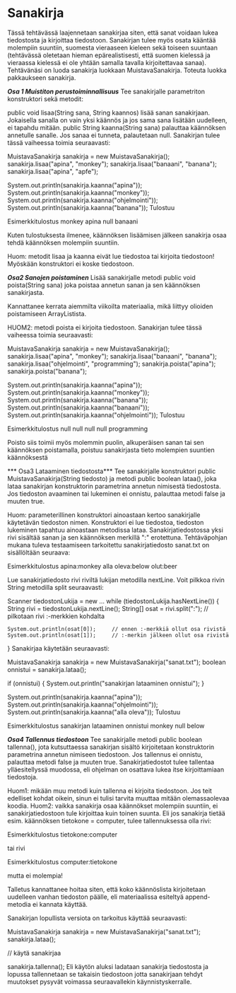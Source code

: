 # Sanakirja

Tässä tehtävässä laajennetaan sanakirjaa siten, että sanat voidaan lukea tiedostosta ja kirjoittaa tiedostoon. Sanakirjan tulee myös osata kääntää molempiin suuntiin, suomesta vieraaseen kieleen sekä toiseen suuntaan (tehtävässä oletetaan hieman epärealistisesti, että suomen kielessä ja vieraassa kielessä ei ole yhtään samalla tavalla kirjoitettavaa sanaa). Tehtävänäsi on luoda sanakirja luokkaan MuistavaSanakirja. Toteuta luokka pakkaukseen sanakirja.

***Osa 1 Muistiton perustoiminnallisuus***
Tee sanakirjalle parametriton konstruktori sekä metodit:

public void lisaa(String sana, String kaannos) lisää sanan sanakirjaan. Jokaisella sanalla on vain yksi käännös ja jos sama sana lisätään uudelleen, ei tapahdu mitään.
public String kaanna(String sana) palauttaa käännöksen annetulle sanalle. Jos sanaa ei tunneta, palautetaan null.
Sanakirjan tulee tässä vaiheessa toimia seuraavasti:

MuistavaSanakirja sanakirja = new MuistavaSanakirja();
sanakirja.lisaa("apina", "monkey");
sanakirja.lisaa("banaani", "banana");
sanakirja.lisaa("apina", "apfe");

System.out.println(sanakirja.kaanna("apina"));
System.out.println(sanakirja.kaanna("monkey"));
System.out.println(sanakirja.kaanna("ohjelmointi"));
System.out.println(sanakirja.kaanna("banana"));
Tulostuu

Esimerkkitulostus
monkey
apina
null
banaani

Kuten tulostuksesta ilmenee, käännöksen lisäämisen jälkeen sanakirja osaa tehdä käännöksen molempiin suuntiin.

Huom: metodit lisaa ja kaanna eivät lue tiedostoa tai kirjoita tiedostoon! Myöskään konstruktori ei koske tiedostoon.

***Osa2 Sanojen poistaminen***
Lisää sanakirjalle metodi public void poista(String sana) joka poistaa annetun sanan ja sen käännöksen sanakirjasta.

Kannattanee kerrata aiemmilta viikoilta materiaalia, mikä liittyy olioiden poistamiseen ArrayListista.

HUOM2: metodi poista ei kirjoita tiedostoon.
Sanakirjan tulee tässä vaiheessa toimia seuraavasti:

MuistavaSanakirja sanakirja = new MuistavaSanakirja();
sanakirja.lisaa("apina", "monkey");
sanakirja.lisaa("banaani", "banana");
sanakirja.lisaa("ohjelmointi", "programming");
sanakirja.poista("apina");
sanakirja.poista("banana");

System.out.println(sanakirja.kaanna("apina"));
System.out.println(sanakirja.kaanna("monkey"));
System.out.println(sanakirja.kaanna("banana"));
System.out.println(sanakirja.kaanna("banaani"));
System.out.println(sanakirja.kaanna("ohjelmointi"));
Tulostuu

Esimerkkitulostus
null
null
null
null
programming

Poisto siis toimii myös molemmin puolin, alkuperäisen sanan tai sen käännöksen poistamalla, poistuu sanakirjasta tieto molempien suuntien käännöksestä

*** Osa3 Lataaminen tiedostosta***
Tee sanakirjalle konstruktori public MuistavaSanakirja(String tiedosto) ja metodi public boolean lataa(), joka lataa sanakirjan konstruktorin parametrina annetun nimisestä tiedostosta. Jos tiedoston avaaminen tai lukeminen ei onnistu, palauttaa metodi false ja muuten true.

Huom: parameterillinen konstruktori ainoastaan kertoo sanakirjalle käytetävän tiedoston nimen. Konstruktori ei lue tiedostoa, tiedoston lukeminen tapahtuu ainoastaan metodissa lataa.
Sanakirjatiedostossa yksi rivi sisältää sanan ja sen käännöksen merkillä ":" erotettuna. Tehtäväpohjan mukana tuleva testaamiseen tarkoitettu sanakirjatiedosto sanat.txt on sisällöltään seuraava:

Esimerkkitulostus
apina:monkey
alla oleva:below
olut:beer

Lue sanakirjatiedosto rivi riviltä lukijan metodilla nextLine. Voit pilkkoa rivin String metodilla split seuraavasti:

Scanner tiedostonLukija = new ...
while (tiedostonLukija.hasNextLine()) {
    String rivi = tiedostonLukija.nextLine();
    String[] osat = rivi.split(":");   // pilkotaan rivi :-merkkien kohdalta

    System.out.println(osat[0]);     // ennen :-merkkiä ollut osa rivistä
    System.out.println(osat[1]);     // :-merkin jälkeen ollut osa rivistä
}
Sanakirjaa käytetään seuraavasti:

MuistavaSanakirja sanakirja = new MuistavaSanakirja("sanat.txt");
boolean onnistui = sanakirja.lataa();

if (onnistui) {
    System.out.println("sanakirjan lataaminen onnistui");
}

System.out.println(sanakirja.kaanna("apina"));
System.out.println(sanakirja.kaanna("ohjelmointi"));
System.out.println(sanakirja.kaanna("alla oleva"));
Tulostuu

Esimerkkitulostus
sanakirjan lataaminen onnistui
monkey
null
below

***Osa4 Tallennus tiedostoon***
Tee sanakirjalle metodi public boolean tallenna(), jota kutsuttaessa sanakirjan sisältö kirjoitetaan konstruktorin parametrina annetun nimiseen tiedostoon. Jos tallennus ei onnistu, palauttaa metodi false ja muuten true. Sanakirjatiedostot tulee tallentaa ylläesitellyssä muodossa, eli ohjelman on osattava lukea itse kirjoittamiaan tiedostoja.

Huom1: mikään muu metodi kuin tallenna ei kirjoita tiedostoon. Jos teit edelliset kohdat oikein, sinun ei tulisi tarvita muuttaa mitään olemassaolevaa koodia.
Huom2: vaikka sanakirja osaa käännökset molempiin suuntiin, ei sanakirjatiedostoon tule kirjoittaa kuin toinen suunta. Eli jos sanakirja tietää esim. käännöksen tietokone = computer, tulee tallennuksessa olla rivi:

Esimerkkitulostus
tietokone:computer

tai rivi

Esimerkkitulostus
computer:tietokone

mutta ei molempia!

Talletus kannattanee hoitaa siten, että koko käännöslista kirjoitetaan uudelleen vanhan tiedoston päälle, eli materiaalissa esiteltyä append-metodia ei kannata käyttää.

Sanakirjan lopullista versiota on tarkoitus käyttää seuraavasti:

MuistavaSanakirja sanakirja = new MuistavaSanakirja("sanat.txt");
sanakirja.lataa();

// käytä sanakirjaa

sanakirja.tallenna();
Eli käytön aluksi ladataan sanakirja tiedostosta ja lopussa tallennetaan se takaisin tiedostoon jotta sanakirjaan tehdyt muutokset pysyvät voimassa seuraavallekin käynnistyskerralle.

